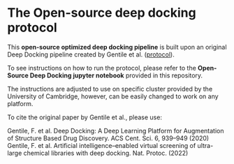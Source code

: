# The Open-source deep docking protocol

This **open-source optimized deep docking pipeline** is built upon an original Deep Docking pipeline created by Gentile et al. ([protocol](https://www.nature.com/articles/s41596-021-00659-2)).

To see instructions on how to run the protocol, please refer to the **Open-Source Deep Docking jupyter notebook** provided in this repository. 

The instructions are adjusted to use on specific cluster provided by the University of Cambridge, however, can be easily changed to work on any platform. 

To cite the original paper by Gentile et al., please use:

Gentile, F. et al. Deep Docking: A Deep Learning Platform for Augmentation of Structure Based Drug Discovery. ACS Cent. Sci. 6, 939–949 (2020)  
Gentile, F. et al. Artificial intelligence–enabled virtual screening of ultra-large chemical libraries with deep docking. Nat. Protoc. (2022)


